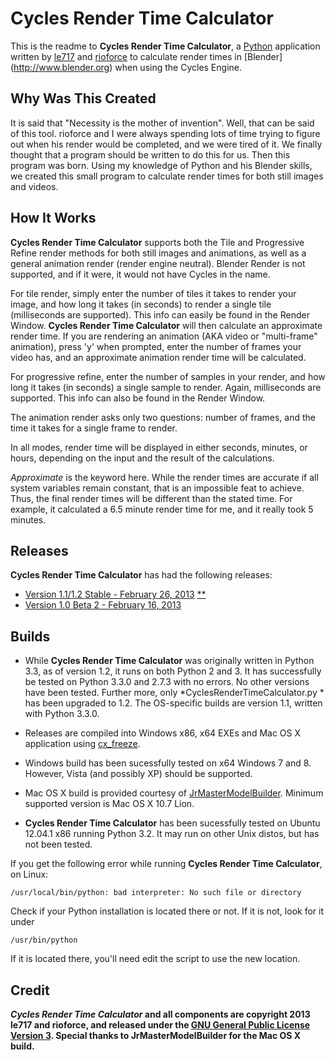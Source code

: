 Cycles Render Time Calculator
=============================

This is the readme to **Cycles Render Time Calculator**, a [Python](http://www.python.org) application written by [le717](http://triangle717.wordpress.com) and [rioforce](rioforce.wordpress.com) to calculate render times in [Blender] (http://www.blender.org) when using the Cycles Engine.

Why Was This Created
--------------------

It is said that "Necessity is the mother of invention". Well, that can be said of this tool. rioforce and I were always spending lots of time trying to figure 
out when his render would be completed, and we were tired of it. We finally thought that a program should be written to do this for us. Then this program was 
born. Using my knowledge of Python and his Blender skills, we created this small program to calculate render times for both still images and videos.

How It Works
------------

**Cycles Render Time Calculator** supports both the Tile and Progressive Refine render methods for both still images and animations, as well as a general 
animation render (render engine neutral). Blender Render is not supported, and if it were, it would not have Cycles in the name.

For tile render, simply enter the number of tiles it takes to render your image, and how long it takes (in seconds) to render a single tile (milliseconds 
are supported). This info can easily be found in the Render Window. **Cycles Render Time Calculator** will then calculate an approximate render time. If you 
are rendering an animation (AKA video or "multi-frame" animation), press 'y' when prompted, enter the number of frames your video has, and an approximate 
animation render time will be calculated.

For progressive refine, enter the number of samples in your render, and how long it takes (in seconds) a single sample to render. Again, milliseconds are 
supported. This info can also be found in the Render Window.

The animation render asks only two questions: number of frames, and the time it takes for a single frame to render.

In all modes, render time will be displayed in either seconds, minutes, or hours, depending on the input and the result of the calculations.

*Approximate* is the keyword here. While the render times are accurate if all system variables remain constant, that is an impossible feat to achieve. Thus, 
the final render times will be different than the stated time. For example, it calculated a 6.5 minute render time for me, and it really took 5 minutes.

Releases
--------
**Cycles Render Time Calculator** has had the following releases:

* [Version 1.1/1.2 Stable - February 26, 2013](https://github.com/le717/Cycles-Render-Time-Calculator/tree/V1.1Stable) [**](#builds)
* [Version 1.0 Beta 2 - February 16, 2013](https://github.com/le717/Cycles-Render-Time-Calculator/tree/V1.0b2)

Builds
------
* While **Cycles Render Time Calculator** was originally written in Python 3.3, as of version 1.2, it runs on both Python 2 and 3. It has successfully be 
tested on Python 3.3.0 and 2.7.3 with no errors. No other versions have been tested. Further more, only *CyclesRenderTimeCalculator.py * has been upgraded to 
1.2. The OS-specific builds are version 1.1, written with Python 3.3.0.

* Releases are compiled into Windows x86, x64 EXEs and Mac OS X application using [cx_freeze](http://cx-freeze.sourceforge.net). 

* Windows build has been sucessfully tested on x64 Windows 7 and 8. However, Vista (and possibly XP) should be supported.

* Mac OS X build is provided courtesy of [JrMasterModelBuilder](http://jrmastermodelbuilder.netai.net/). Minimum supported version is Mac OS X 10.7 Lion.

* **Cycles Render Time Calculator** has been sucessfully tested on Ubuntu 12.04.1 x86 running Python 3.2. It may run on other Unix distos, but has not been 
tested.

If you get the following error while running **Cycles Render Time Calculator**, on Linux:

```
/usr/local/bin/python: bad interpreter: No such file or directory
```

Check if your Python installation is located there or not. If it is not, look for it under

```
/usr/bin/python
```

If it is located there, you'll need edit the script to use the new location.


Credit
------

***Cycles Render Time Calculator* and all components are copyright 2013 le717 and rioforce, and released under the [GNU General Public License Version 3](
http://www.gnu.org/licenses/gpl.html). Special thanks to JrMasterModelBuilder for the Mac OS X build.**
